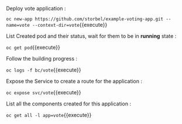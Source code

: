 
Deploy vote application : 


`oc new-app https://github.com/storbel/example-voting-app.git --name=vote --context-dir=vote`{{execute}}


List Created pod and their status, wait for them to be in **running** state :

`oc get pod`{{execute}}

Follow the building progress : 

`oc logs -f bc/vote`{{execute}}

Expose the Service to create a route for the application : 


`oc expose svc/vote`{{execute}}


List all the components created for this application : 


`oc get all -l app=vote`{{execute}}


